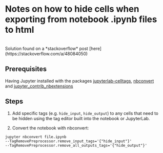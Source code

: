 # Notes on how to hide cells when exporting from notebook .ipynb files to html


<br>
Solution found on a *stackoverflow* post [here](https://stackoverflow.com/a/48084050)

## Prerequisites
Having Jupyter installed with the packages [jupyterlab-celltags](https://github.com/jupyterlab/jupyterlab-celltags), [nbconvert](https://nbconvert.readthedocs.io/en/latest/#) and [jupyter\_contrib_nbextensions](https://jupyter-contrib-nbextensions.readthedocs.io/en/latest/index.html) 


## Steps
1. Add specific tags (e.g. `hide_input`, `hide_output`) to any cells that need to be hidden using the tag editor built into the notebook or JupyterLab.

2. Convert the notebook with nbconvert:

```
jupyter nbconvert file.ipynb 
--TagRemovePreprocessor.remove_input_tags='{"hide_input"}' 
--TagRemovePreprocessor.remove_all_outputs_tags='{"hide_output"}'
```


